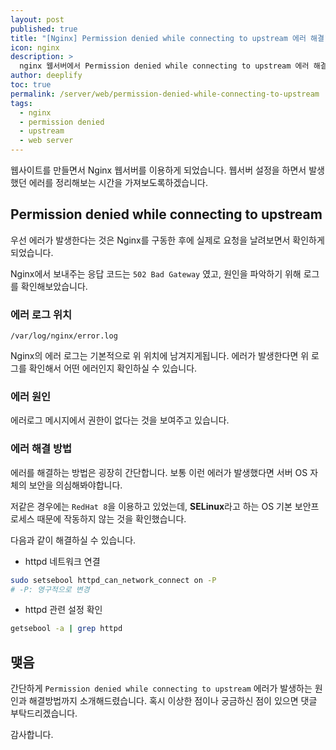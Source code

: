 ```yaml
---
layout: post
published: true
title: "[Nginx] Permission denied while connecting to upstream 에러 해결" 
icon: nginx
description: >
  nginx 웹서버에서 Permission denied while connecting to upstream 에러 해결 방법에 대해서 소개합니다.
author: deeplify
toc: true
permalink: /server/web/permission-denied-while-connecting-to-upstream
tags:
  - nginx
  - permission denied
  - upstream
  - web server
---
```


웹사이트를 만들면서 Nginx 웹서버를 이용하게 되었습니다. 웹서버 설정을 하면서 발생했던 에러를 정리해보는 시간을 가져보도록하겠습니다.

## Permission denied while connecting to upstream

우선 에러가 발생한다는 것은 Nginx를 구동한 후에 실제로 요청을 날려보면서 확인하게 되었습니다.

Nginx에서 보내주는 응답 코드는 `502 Bad Gateway` 였고, 원인을 파악하기 위해 로그를 확인해보았습니다.

### 에러 로그 위치

```text
/var/log/nginx/error.log
```

Nginx의 에러 로그는 기본적으로 위 위치에 남겨지게됩니다. 에러가 발생한다면 위 로그를 확인해서 어떤 에러인지 확인하실 수 있습니다.

### 에러 원인

에러로그 메시지에서 권한이 없다는 것을 보여주고 있습니다.


### 에러 해결 방법

에러를 해결하는 방법은 굉장히 간단합니다. 보통 이런 에러가 발생했다면 서버 OS 자체의 보안을 의심해봐야합니다. 

저같은 경우에는 `RedHat 8`을 이용하고 있었는데, **SELinux**라고 하는 OS 기본 보안프로세스 때문에 작동하지 않는 것을 확인했습니다.

다음과 같이 해결하실 수 있습니다.

- httpd 네트워크 연결

```bash
sudo setsebool httpd_can_network_connect on -P
# -P: 영구적으로 변경
```

- httpd 관련 설정 확인

```bash
getsebool -a | grep httpd
```

## 맺음

간단하게 `Permission denied while connecting to upstream` 에러가 발생하는 원인과 해결방법까지 소개해드렸습니다. 혹시 이상한 점이나 궁금하신 점이 있으면 댓글 부탁드리겠습니다.

감사합니다.
